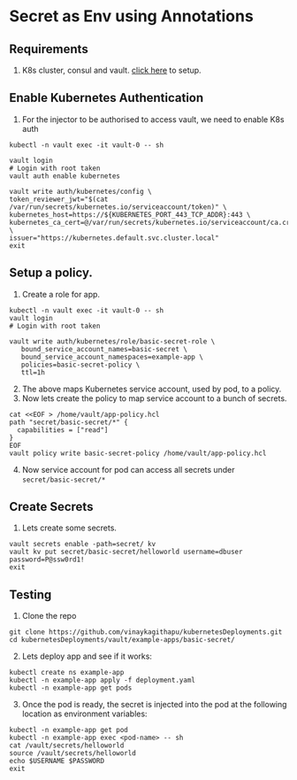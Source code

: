 # Secret as Env using Annotations

## Requirements
1. K8s cluster, consul and vault. [click here](../../helm/README.md) to setup.

## Enable Kubernetes Authentication
1. For the injector to be authorised to access vault, we need to enable K8s auth
```shell
kubectl -n vault exec -it vault-0 -- sh 

vault login
# Login with root taken
vault auth enable kubernetes

vault write auth/kubernetes/config \
token_reviewer_jwt="$(cat /var/run/secrets/kubernetes.io/serviceaccount/token)" \
kubernetes_host=https://${KUBERNETES_PORT_443_TCP_ADDR}:443 \
kubernetes_ca_cert=@/var/run/secrets/kubernetes.io/serviceaccount/ca.crt \
issuer="https://kubernetes.default.svc.cluster.local"
exit
```
## Setup a policy.
1. Create a role for app.
```shell
kubectl -n vault exec -it vault-0 -- sh 
vault login
# Login with root taken

vault write auth/kubernetes/role/basic-secret-role \
   bound_service_account_names=basic-secret \
   bound_service_account_namespaces=example-app \
   policies=basic-secret-policy \
   ttl=1h
```
2. The above maps Kubernetes service account, used by pod, to a policy.
3. Now lets create the policy to map service account to a bunch of secrets.
```shell
cat <<EOF > /home/vault/app-policy.hcl
path "secret/basic-secret/*" {
  capabilities = ["read"]
}
EOF
vault policy write basic-secret-policy /home/vault/app-policy.hcl
```
4. Now service account for pod can access all secrets under `secret/basic-secret/*`

## Create Secrets
1. Lets create some secrets.
```shell
vault secrets enable -path=secret/ kv
vault kv put secret/basic-secret/helloworld username=dbuser password=P@ssw0rd1!
exit
```

## Testing
1. Clone the repo
```shell
git clone https://github.com/vinaykagithapu/kubernetesDeployments.git
cd kubernetesDeployments/vault/example-apps/basic-secret/
```
2. Lets deploy app and see if it works:
```shell
kubectl create ns example-app
kubectl -n example-app apply -f deployment.yaml
kubectl -n example-app get pods
```
3. Once the pod is ready, the secret is injected into the pod at the following location as environment variables:
```shell
kubectl -n example-app get pod
kubectl -n example-app exec <pod-name> -- sh
cat /vault/secrets/helloworld
source /vault/secrets/helloworld
echo $USERNAME $PASSWORD
exit
```